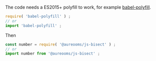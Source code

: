 The code needs a ES2015+ polyfill to work, for example
[babel-polyfill](https://babeljs.io/docs/usage/polyfill).
```js
require( 'babel-polyfill' ) ;
// or
import 'babel-polyfill' ;
```

Then
```js
const number = require( '@aureooms/js-bisect' ) ;
// or
import number from '@aureooms/js-bisect' ;
```
